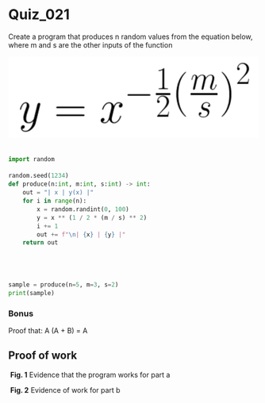 # Quiz_021

Create a program that produces n random values from the equation below, where m and s are the other inputs of the function

![](quiz_21_function.png)

```.py

import random

random.seed(1234)
def produce(n:int, m:int, s:int) -> int:
    out = "| x | y(x) |"
    for i in range(n):
        x = random.randint(0, 100)
        y = x ** (1 / 2 * (m / s) ** 2)
        i += 1
        out += f"\n| {x} | {y} |"
    return out




sample = produce(n=5, m=3, s=2)
print(sample)

```

### Bonus
Proof that: A (A + B) = A 


## Proof of work
![]()
**Fig. 1** Evidence that the program works for part a

![]()
**Fig. 2** Evidence of work for part b

